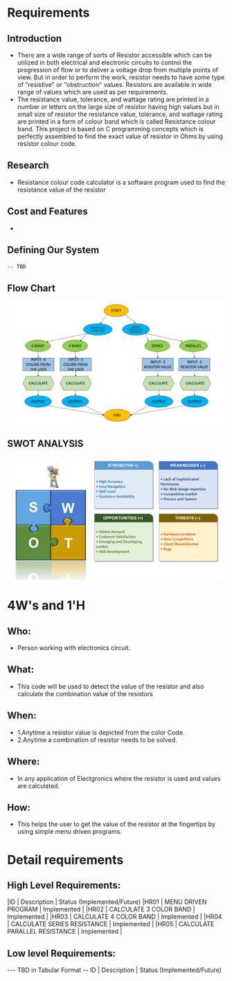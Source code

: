 # Requirements
## Introduction
 * There are a wide range of sorts of Resistor accessible which can be utilized in both electrical and electronic circuits to control the progression of flow or to deliver a voltage drop from multiple points of view. But in order to perform the work, resistor needs to have some type of "resistive" or "obstruction" values. Resistors are available in wide range of values which are used as per requirements.
 * The resistance value, tolerance, and wattage rating are printed in a number or letters on the large size of resistor having high values but in small size of resistor the resistance value, tolerance, and wattage rating are printed in a form of colour band which is called Resistance colour band.
 This project is based on C programming concepts which is perfectly assembled to find the exact value of resistor in Ohms by using resistor colour code.


## Research
* Resistance colour code calculator is a software program used to find the resistance value of the resistor 
## Cost and Features
* 
## Defining Our System
    -- TBD 
## Flow Chart   
![FLOW CHART](https://github.com/sourav090998/260254-PROJECT/blob/e5cfef1580c96ef8358a262bfaa4e535201b43a5/Requirements/flowchart.png)
## SWOT ANALYSIS
![SWOT Analysis](https://github.com/280439/stepInproject/blob/main/1_Requirements/swot.png)

# 4W&#39;s and 1&#39;H
## Who:

* Person working with electronics circuit.

## What:

* This code will be used to detect the value of the resistor and also calculate the combination value of the resistors

## When:

* 1.Anytime a resistor value is depicted from the color Code.
* 2.Anytime a combination of resistor needs to be solved. 

## Where:

* In any application of Electgronics where the resistor is used and values are calculated.
## How:

* This helps the user to get the value of the resistor at the fingertips by using simple menu driven programs.
# Detail requirements
## High Level Requirements:
|ID | Description | Status (Implemented/Future)
|HR01 | MENU DRIVEN PROGRAM | Implemented |
|HR02 | CALCULATE 3 COLOR BAND | Implemented |
|HR03 | CALCULATE 4 COLOR BAND | Implemented |
|HR04 | CALCULATE SERIES RESISTANCE | Implemented |
|HR05 | CALCULATE PARALLEL RESISTANCE | Implemented |


##  Low level Requirements:
--- TBD in Tabular Format 
-- ID | Description | Status (Implemented/Future)
